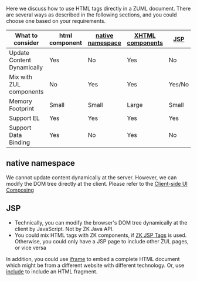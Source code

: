 Here we discuss how to use HTML tags directly in a ZUML document. There
are several ways as described in the following sections, and you could
choose one based on your requirements.

| What to consider | html component | [native namespace](/zk_dev_ref/ui_patterns/HTML_Tags/The_native_Namespace) | [XHTML components](/zk_dev_ref/ui_patterns/HTML_Tags/the_xhtml_component_set) | [JSP](/zk_dev_ref/integration/jsp) |
|---|---|---|-------------------------------------------------------------------|--------------------------------------------|
| Update Content Dynamically | Yes | No | Yes| No |
| Mix with ZUL components | No | Yes | Yes| Yes/No |
| Memory Footprint | Small | Small | Large  | Small  |
| Support EL | Yes | Yes | Yes| Yes|
| Support Data Binding | Yes | No | Yes| No |

## native namespace 
We cannot update content dynamically at the server.
However, we can modify the DOM tree directly at the client. Please
refer to the [Client-side UI Composing](/zk_dev_ref/ui_composing/client_side_ui_composing)

## JSP  
* Technically, you can modify the browser's DOM tree dynamically at the client by JavaScript. Not by ZK Java API.
* You could mix HTML tags with ZK components, if [ZK JSP Tags](/zk_jsp_tags_essentials/before_you_start) is used.
Otherwise, you could only have a JSP page to include other ZUL pages, or vice versa

In addition, you could use
[iframe]({{site.baseurl}}/zk_component_ref/iframe)
to embed a complete HTML document which might be from a different
website with different technology. Or, use
[include]({{site.baseurl}}/zk_component_ref/include)
to include an HTML fragment.
